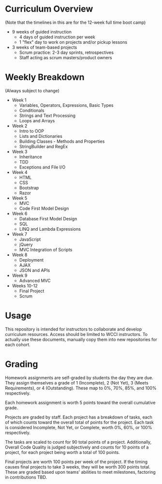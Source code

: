 # Curriculum Overview

(Note that the timelines in this are for the 12-week full time boot camp)

- 9 weeks of guided instruction
  - 4 days of guided instruction per week
  - 1 "flex" day to work on projects and/or pickup lessons
- 3 weeks of team-based projects
  - Scrum practice: 2-3 day sprints, retrospectives
  - Staff acting as scrum masters/product owners

# Weekly Breakdown

(Always subject to change)

- Week 1
  - Variables, Operators, Expressions, Basic Types
  - Conditionals
  - Strings and Text Processing
  - Loops and Arrays
- Week 2
  - Intro to OOP
  - Lists and Dictionaries
  - Building Classes - Methods and Properties
  - StringBuilder and RegEx
- Week 3
  - Inheritance
  - TDD
  - Exceptions and File I/O
- Week 4
  - HTML
  - CSS
  - Bootstrap
  - Razor
- Week 5
  - MVC
  - Code First Model Design
- Week 6
  - Database First Model Design
  - SQL
  - LINQ and Lambda Expressions
- Week 7
  - JavaScript
  - jQuery
  - MVC Integration of Scripts
- Week 8
  - Deployment
  - AJAX
  - JSON and APIs
- Week 9
  - Advanced MVC
- Weeks 10-12
  - Final Project
  - Scrum

# Usage

This repository is intended for instructors to collaborate and develop curriculum resources. Access should be limited to WCCI instructors. To actually use these documents, manually copy them into new repositories for each cohort.

# Grading

Homework assignments are self-graded by students the day they are due. They assign themselves a grade of 1 (Incomplete), 2 (Not Yet), 3 (Meets Requirements), or 4 (Outstanding). These map to 0%, 70%, 85%, and 100% respectively.

Each homework assignment is worth 5 points toward the overall cumulative grade.

Projects are graded by staff. Each project has a breakdown of tasks, each of which counts toward the overall total of points for the project. Each task is considered Incomplete, Not Yet, or Complete, worth 0%, 60%, or 100% respectively.

The tasks are scaled to count for 90 total points of a project. Additionally, Overall Code Quality is judged subjectively and counts for 10 points of a project, for each project being worth a total of 100 points.

Final projects are worth 100 points per week of the project. If the timing causes final projects to take 3 weeks, they will be worth 300 points total. These are graded based upon teams' abilities to meet milestones, factoring in contributions TBD.

